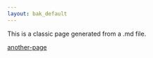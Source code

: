 ```yaml
---
layout: bak_default
---
```


This is a classic page generated from a .md file.

[another-page](another-page)
